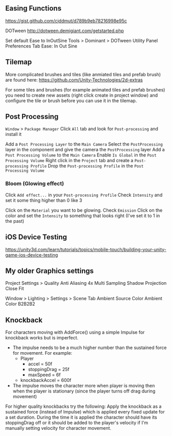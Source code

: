 ## Easing Functions
https://gist.github.com/cjddmut/d789b9eb78216998e95c

DOTween
http://dotween.demigiant.com/getstarted.php

Set default Ease to InOutSine
  Tools > Dominant > DOTween Utility Panel
  Preferences Tab
  Ease: In Out Sine

## Tilemap
More complicated brushes and tiles (like anmiated tiles and prefab brush) are
found here:
https://github.com/Unity-Technologies/2d-extras

For some tiles and brushes (for example animated tiles and prefab brushes)
you need to create new assets (right click create in project window) and
configure the tile or brush before you can use it in the tilemap.

## Post Processing
`Window` > `Package Manager`
Click `All` tab and look for `Post-processing` and install it

Add a `Post Processing Layer` to the `Main Camera`
Select the `PostProcessing` layer in the component and give the camera the `PostProcessing` layer
Add a `Post Processing Volume` to the `Main Camera`
Enable `Is Global` in the `Post Processing Volume`
Right click in the `Project` tab and create a `Post-processing Profile`
Drop the `Post-processing Profile` in the `Post Processing Volume`

### Bloom (Glowing effect)
Click `Add effect...` in your `Post-processing Profile`
Check `Intensity` and set it some thing higher than 0 like 3

Click on the `Material` you want to be glowing.
Check `Emission`
Click on the color and set the `Intensity` to something that looks right (I've set it to 1 in the past) 

## iOS Device Testing
https://unity3d.com/learn/tutorials/topics/mobile-touch/building-your-unity-game-ios-device-testing

## My older Graphics settings
  Project Settings > Quality
    Anti Aliasing 4x Multi Sampling
    Shadow Projection Close Fit

  Window > Lighting > Settings > Scene Tab
    Ambient Source Color
    Ambient Color B2B2B2
      
## Knockback 
For characters moving with AddForce() using a simple Impulse for knockback works but is imperfect. 
* The impulse needs to be a much higher number than the sustained force for movement. For example:
  * Player
    * accel = 50f
    * stoppingDrag = 25f
    * maxSpeed = 6f
  * knockbackAccel = 600f
* The impulse moves the character more when player is moving then when the player is stationary (since the player turns off drag during movement)

For higher quality knockbacks try the following:
    Apply the knockback as a sustained force (instead of Impulse) which is applied every fixed update for a set duration.
    During the time it is applied the character should have its stoppingDrag off or it should be added to the player's velocity if I'm manually setting velocity for character movement.